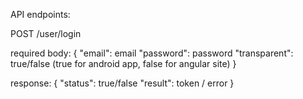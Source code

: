 API endpoints:

POST /user/login

required body: {
  "email": email
  "password": password
  "transparent": true/false (true for android app, false for angular site)
}

response: {
  "status": true/false
  "result": token / error
}
